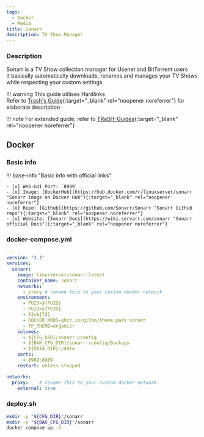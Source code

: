 ```yaml
---
tags:
  - Docker
  - Media
title: Sonarr
description: TV Show Manager
---
```

### Description

Sonarr is a TV Show collection manager for Usenet and BitTorrent users  
It basically automatically downloads, renames and manages your TV Shows while respecting your custom settings

!!! warning
    This guide utilises Hardlinks  
    Refer to [Trash's Guide](https://trash-guides.info/Hardlinks/Hardlinks-and-Instant-Moves/ "Trash-Guides"){:target="_blank" rel="noopener noreferrer"} for elaborate description

!!! note
    For extended guide, refer to [TRaSH-Guides](https://trash-guides.info/Sonarr/ "Trash-Guides"){:target="_blank" rel="noopener noreferrer"}

## Docker

### Basic info

!!! base-info "Basic info with official links"

    - [x] Web-GUI Port: `8989`
    - [x] Image: [DockerHub](https://hub.docker.com/r/linuxserver/sonarr "Sonarr image on Docker Hub"){:target="_blank" rel="noopener noreferrer"}
    - [x] Repo: [Github](https://github.com/Sonarr/Sonarr "Sonarr Github repo"){:target="_blank" rel="noopener noreferrer"}
    - [x] Website: [Sonarr Docs](https://wiki.servarr.com/sonarr "Sonarr official Docs"){:target="_blank" rel="noopener noreferrer"}

### docker-compose.yml

```yaml
---
version: "2.1"
services:
  sonarr:
    image: linuxserver/sonarr:latest
    container_name: sonarr
    networks:
      - proxy # rename this to your custom docker network
    environment:
      - PUID=${PUID}
      - PGID=${PGID}
      - TZ=${TZ}
      - DOCKER_MODS=ghcr.io/gilbn/theme.park:sonarr
      - TP_THEME=organizr
    volumes:
      - ${CFG_DIR}/sonarr:/config
      - ${BAK_CFG_DIR}/sonarr:/config/Backups
      - ${DATA_DIR}:/data
    ports:
      - 8989:8989
    restart: unless-stopped

networks:
  proxy:    # rename this to your custom docker network.
    external: true
```

### deploy.sh

```bash
mkdir -p "${CFG_DIR}"/sonarr
mkdir -p "${BAK_CFG_DIR}"/sonarr
docker compose up -d
```
